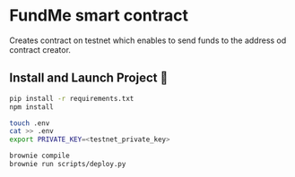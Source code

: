 # FundMe smart contract

Creates contract on testnet which enables to send funds to the address od contract creator.

## Install and Launch Project 🚀

```bash
pip install -r requirements.txt
npm install

touch .env
cat >> .env 
export PRIVATE_KEY=<testnet_private_key>

brownie compile
brownie run scripts/deploy.py
```
